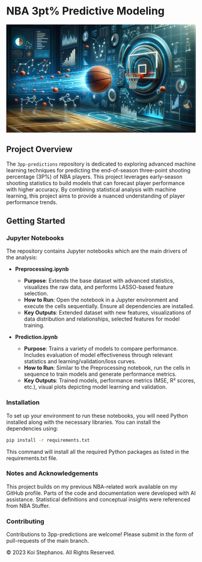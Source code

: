 # NBA 3pt% Predictive Modeling

![image](https://github.com/dkStephanos/3pp-predictions/blob/main/data/title.png)

## Project Overview
The `3pp-predictions` repository is dedicated to exploring advanced machine learning techniques for predicting the end-of-season three-point shooting percentage (3P%) of NBA players. This project leverages early-season shooting statistics to build models that can forecast player performance with higher accuracy. By combining statistical analysis with machine learning, this project aims to provide a nuanced understanding of player performance trends.

## Getting Started

### Jupyter Notebooks
The repository contains Jupyter notebooks which are the main drivers of the analysis:

- **Preprocessing.ipynb**
  - **Purpose**: Extends the base dataset with advanced statistics, visualizes the raw data, and performs LASSO-based feature selection.
  - **How to Run**: Open the notebook in a Jupyter environment and execute the cells sequentially. Ensure all dependencies are installed.
  - **Key Outputs**: Extended dataset with new features, visualizations of data distribution and relationships, selected features for model training.

- **Prediction.ipynb**
  - **Purpose**: Trains a variety of models to compare performance. Includes evaluation of model effectiveness through relevant statistics and learning/validation/loss curves.
  - **How to Run**: Similar to the Preprocessing notebook, run the cells in sequence to train models and generate performance metrics.
  - **Key Outputs**: Trained models, performance metrics (MSE, R² scores, etc.), visual plots depicting model learning and validation.

### Installation
To set up your environment to run these notebooks, you will need Python installed along with the necessary libraries. You can install the dependencies using:

```bash
pip install -r requirements.txt
```
This command will install all the required Python packages as listed in the requirements.txt file.

### Notes and Acknowledgements
This project builds on my previous NBA-related work available on my GitHub profile.
Parts of the code and documentation were developed with AI assistance.
Statistical definitions and conceptual insights were referenced from NBA Stuffer.

### Contributing
Contributions to 3pp-predictions are welcome! Please submit in the form of pull-requests of the main branch.

© 2023 Koi Stephanos. All Rights Reserved.